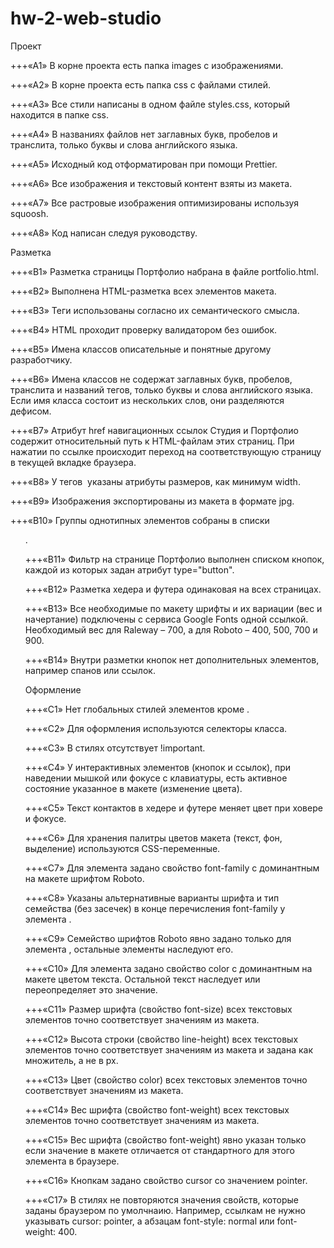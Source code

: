 # hw-2-web-studio

Проект​

+++«A1» В корне проекта есть папка images с изображениями.

+++«A2» В корне проекта есть папка css с файлами стилей.

+++«A3» Все стили написаны в одном файле styles.css, который находится в папке css.

+++«A4» В названиях файлов нет заглавных букв, пробелов и транслита, только буквы и слова английского языка.

+++«A5» Исходный код отформатирован при помощи Prettier.

+++«A6» Все изображения и текстовый контент взяты из макета.

+++«A7» Все растровые изображения оптимизированы используя squoosh.

+++«A8» Код написан следуя руководству.

Разметка​

+++«B1» Разметка страницы Портфолио набрана в файле portfolio.html.

+++«B2» Выполнена HTML-разметка всех элементов макета.

+++«B3» Теги использованы согласно их семантического смысла.

+++«B4» HTML проходит проверку валидатором без ошибок.

+++«B5» Имена классов описательные и понятные другому разработчику.

+++«B6» Имена классов не содержат заглавных букв, пробелов, транслита и названий тегов, только буквы и слова английского языка. Если имя класса состоит из нескольких слов, они разделяются дефисом.

+++«B7» Атрибут href навигационных ссылок Студия и Портфолио содержит относительный путь к HTML-файлам этих страниц. При нажатии по ссылке происходит переход на соответствующую страницу в текущей вкладке браузера.

+++«B8» У тегов <img> указаны атрибуты размеров, как минимум width.

+++«B9» Изображения экспортированы из макета в формате jpg.

+++«B10» Группы однотипных элементов собраны в списки <ul>.

+++«B11» Фильтр на странице Портфолио выполнен списком кнопок, каждой из которых задан атрибут type="button".

+++«B12» Разметка хедера и футера одинаковая на всех страницах.

+++«B13» Все необходимые по макету шрифты и их вариации (вес и начертание) подключены с сервиса Google Fonts одной ссылкой. Необходимый вес для Raleway – 700, а для Roboto – 400, 500, 700 и 900.

+++«B14» Внутри разметки кнопок нет дополнительных элементов, например спанов или ссылок.

Оформление​

+++«C1» Нет глобальных стилей элементов кроме <body>.

+++«C2» Для оформления используются селекторы класса.

+++«C3» В стилях отсутствует !important.

+++«C4» У интерактивных элементов (кнопок и ссылок), при наведении мышкой или фокусе с клавиатуры, есть активное состояние указанное в макете (изменение цвета).

+++«С5» Текст контактов в хедере и футере меняет цвет при ховере и фокусе.

+++«C6» Для хранения палитры цветов макета (текст, фон, выделение) используются CSS-переменные.

+++«С7» Для элемента <body> задано свойство font-family с доминантным на макете шрифтом Roboto.

+++«С8» Указаны альтернативные варианты шрифта и тип семейства (без засечек) в конце перечисления font-family у элемента <body>.

+++«С9» Семейство шрифтов Roboto явно задано только для элемента <body>, остальные элементы наследуют его.

+++«С10» Для элемента <body> задано свойство color с доминантным на макете цветом текста. Остальной текст наследует или переопределяет это значение.

+++«С11» Размер шрифта (свойство font-size) всех текстовых элементов точно соответствует значениям из макета.

+++«С12» Высота строки (свойство line-height) всех текстовых элементов точно соответствует значениям из макета и задана как множитель, а не в px.

+++«С13» Цвет (свойство color) всех текстовых элементов точно соответствует значениям из макета.

+++«С14» Вес шрифта (свойство font-weight) всех текстовых элементов точно соответствует значениям из макета.

+++«С15» Вес шрифта (свойство font-weight) явно указан только если значение в макете отличается от стандартного для этого элемента в браузере.

+++«С16» Кнопкам задано свойство cursor со значением pointer.

+++«С17» В стилях не повторяются значения свойств, которые заданы браузером по умолчнаию. Например, ссылкам не нужно указывать cursor: pointer, а абзацам font-style: normal или font-weight: 400.
